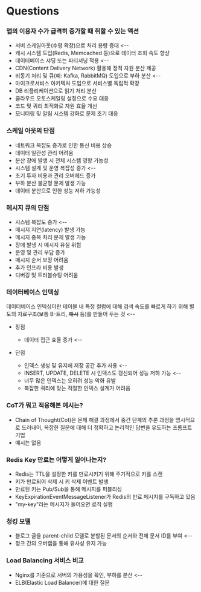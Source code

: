 # Questions

### 앱의 이용자 수가 급격히 증가할 때 취할 수 있는 액션

- 서버 스케일아웃(수평 확장)으로 처리 용량 증대 <--
- 캐시 시스템 도입(Redis, Memcached 등)으로 데이터 조회 속도 향상
- 데이터베이스 샤딩 또는 파티셔닝 적용 <--
- CDN(Content Delivery Network) 활용해 정적 자원 분산 제공
- 비동기 처리 및 큐(예: Kafka, RabbitMQ) 도입으로 부하 분산 <--
- 마이크로서비스 아키텍처 도입으로 서비스별 독립적 확장
- DB 리플리케이션으로 읽기 처리 분산
- 클라우드 오토스케일링 설정으로 수요 대응
- 코드 및 쿼리 최적화로 자원 효율 개선
- 모니터링 및 알림 시스템 강화로 문제 조기 대응

### 스케일 아웃의 단점

- 네트워크 복잡도 증가로 인한 통신 비용 상승
- 데이터 일관성 관리 어려움
- 분산 장애 발생 시 전체 시스템 영향 가능성
- 시스템 설계 및 운영 복잡성 증가 <--
- 초기 투자 비용과 관리 오버헤드 증가
- 부하 분산 불균형 문제 발생 가능
- 데이터 분산으로 인한 성능 저하 가능성

### 메시지 큐의 단점

- 시스템 복잡도 증가 <--
- 메시지 지연(latency) 발생 가능
- 메시지 중복 처리 문제 발생 가능
- 장애 발생 시 메시지 유실 위험
- 운영 및 관리 부담 증가
- 메시지 순서 보장 어려움
- 추가 인프라 비용 발생
- 디버깅 및 트러블슈팅 어려움

### 데이터베이스 인덱싱

데이터베이스 인덱싱이란 테이블 내 특정 컬럼에 대해 검색 속도를 빠르게 하기 위해 별도의 자료구조(보통 B-트리, ~~해시~~ 등)를 만들어 두는 것 <--

- 장점

  - 데이터 접근 효율 증가 <--

- 단점

  - 인덱스 생성 및 유지에 저장 공간 추가 사용 <--
  - INSERT, UPDATE, DELETE 시 인덱스도 갱신되어 성능 저하 가능 <--
  - 너무 많은 인덱스는 오히려 성능 악화 유발
  - 복잡한 쿼리에 맞는 적절한 인덱스 설계가 어려움

### CoT가 뭐고 적용해본 예시는?

- Chain of Thought(Cot)은 문제 해결 과정에서 중간 단계의 추론 과정을 명시적으로 드러내어, 복잡한 질문에 대해 더 정확하고 논리적인 답변을 유도하는 프롬프트 기법
- 예시는 없음

### Redis Key 만료는 어떻게 일어나는지?

- Redis는 TTL을 설정한 키를 만료시키기 위해 주기적으로 키를 스캔
- 키가 만료되어 삭제 시 키 삭제 이벤트 발생
- 만료된 키는 Pub/Sub을 통해 메시지를 퍼블리싱
- KeyExpirationEventMessageListener가 Redis의 만료 메시지를 구독하고 있음
- "my-key"라는 메시지가 들어오면 로직 실행

### 청킹 모델

- 블로그 글을 parent-child 모델로 분할된 문서의 순서와 전체 문서 ID를 부여 <--
- 청크 간의 오버랩을 통해 유사성 유지 가능

### Load Balancing 서비스 비교

- Nginx를 기준으로 서버의 가용성을 확인, 부하를 분산 <--
- ELB(Elastic Load Balancer)에 대한 질문
